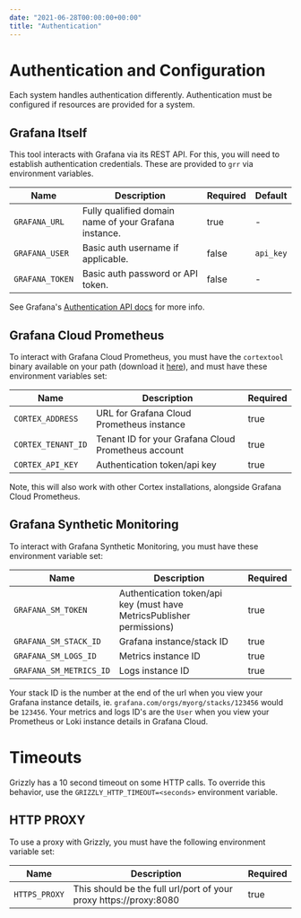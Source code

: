 ```yaml
---
date: "2021-06-28T00:00:00+00:00"
title: "Authentication"
---
```


# Authentication and Configuration

Each system handles authentication differently. Authentication must be configured
if resources are provided for a system.

## Grafana Itself
This tool interacts with Grafana via its REST API. For this, you will need to
establish authentication credentials. These are provided to `grr` via
environment variables.

| Name | Description | Required | Default |
| --- | --- | --- | --- |
| `GRAFANA_URL` | Fully qualified domain name of your Grafana instance. | true | - |
| `GRAFANA_USER` | Basic auth username if applicable. | false | `api_key` |
| `GRAFANA_TOKEN` | Basic auth password or API token. | false | - |

See Grafana's [Authentication API
docs](https://grafana.com/docs/grafana/latest/http_api/auth/) for more info.

## Grafana Cloud Prometheus
To interact with Grafana Cloud Prometheus, you must have the `cortextool` binary
available on your path (download it [here](https://github.com/grafana/cortex-tools/releases)),
and must have these environment variables set:

| Name | Description | Required |
| --- | --- | --- |
| `CORTEX_ADDRESS` | URL for Grafana Cloud Prometheus instance | true |
| `CORTEX_TENANT_ID` | Tenant ID for your Grafana Cloud Prometheus account | true |
| `CORTEX_API_KEY` | Authentication token/api key | true |

Note, this will also work with other Cortex installations, alongside Grafana Cloud Prometheus.

## Grafana Synthetic Monitoring
To interact with Grafana Synthetic Monitoring, you must have these environment variable set:

| Name | Description | Required |
| --- | --- | --- |
| `GRAFANA_SM_TOKEN` | Authentication token/api key (must have MetricsPublisher permissions) | true |
| `GRAFANA_SM_STACK_ID` | Grafana instance/stack ID | true |
| `GRAFANA_SM_LOGS_ID` | Metrics instance ID | true |
| `GRAFANA_SM_METRICS_ID` | Logs instance ID | true |

Your stack ID is the number at the end of the url when you view your Grafana instance details, ie. `grafana.com/orgs/myorg/stacks/123456` would be `123456`. Your metrics and logs ID's are the `User` when you view your Prometheus or Loki instance details in Grafana Cloud.

# Timeouts

Grizzly has a 10 second timeout on some HTTP calls. To override this behavior, use the `GRIZZLY_HTTP_TIMEOUT=<seconds>` environment variable.

## HTTP PROXY
To use a proxy with Grizzly, you must have the following environment variable set:

| Name | Description | Required |
| --- | --- | --- |
| `HTTPS_PROXY` | This should be the full url/port of your proxy https://proxy:8080 | true |

